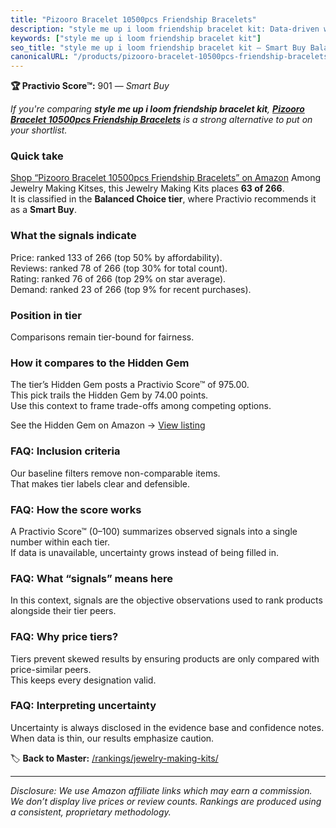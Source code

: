 ```yaml
---
title: "Pizooro Bracelet 10500pcs Friendship Bracelets"
description: "style me up i loom friendship bracelet kit: Data-driven within Balanced Choice ranking using the Practivio Score™. Positioned by quality, value, demand, findab…"
keywords: ["style me up i loom friendship bracelet kit"]
seo_title: "style me up i loom friendship bracelet kit — Smart Buy Balanced Choice (2025)"
canonicalURL: "/products/pizooro-bracelet-10500pcs-friendship-bracelets-B0BYJ6ZWN1/"
---
```


**🏆 Practivio Score™:** 901 — _Smart Buy_


*If you're comparing **style me up i loom friendship bracelet kit**, **[Pizooro Bracelet 10500pcs Friendship Bracelets](https://www.amazon.com/dp/B0BYJ6ZWN1?tag=practivio-20)** is a strong alternative to put on your shortlist.*
### Quick take
[Shop “Pizooro Bracelet 10500pcs Friendship Bracelets” on Amazon](https://www.amazon.com/dp/B0BYJ6ZWN1?tag=practivio-20)
Among Jewelry Making Kitses, this Jewelry Making Kits places **63 of 266**.  
It is classified in the **Balanced Choice tier**, where Practivio recommends it as a **Smart Buy**.

### What the signals indicate
Price: ranked 133 of 266 (top 50% by affordability).  
Reviews: ranked 78 of 266 (top 30% for total count).  
Rating: ranked 76 of 266 (top 29% on star average).  
Demand: ranked 23 of 266 (top 9% for recent purchases).

### Position in tier
Comparisons remain tier-bound for fairness.

### How it compares to the Hidden Gem
The tier’s Hidden Gem posts a Practivio Score™ of 975.00.  
This pick trails the Hidden Gem by 74.00 points.  
Use this context to frame trade-offs among competing options.  

See the Hidden Gem on Amazon → [View listing](https://www.amazon.com/dp/B07M6CDS77?tag=practivio-20)

### FAQ: Inclusion criteria
Our baseline filters remove non-comparable items.  
That makes tier labels clear and defensible.

### FAQ: How the score works
A Practivio Score™ (0–100) summarizes observed signals into a single number within each tier.  
If data is unavailable, uncertainty grows instead of being filled in.

### FAQ: What “signals” means here
In this context, signals are the objective observations used to rank products alongside their tier peers.

### FAQ: Why price tiers?
Tiers prevent skewed results by ensuring products are only compared with price-similar peers.  
This keeps every designation valid.

### FAQ: Interpreting uncertainty
Uncertainty is always disclosed in the evidence base and confidence notes.  
When data is thin, our results emphasize caution.


🏷️ **Back to Master:** [/rankings/jewelry-making-kits/](/rankings/jewelry-making-kits/)

---
_Disclosure: We use Amazon affiliate links which may earn a commission. We don’t display live prices or review counts. Rankings are produced using a consistent, proprietary methodology._
